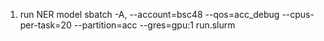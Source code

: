 1. run NER model
sbatch -A, --account=bsc48 --qos=acc_debug --cpus-per-task=20 --partition=acc --gres=gpu:1 run.slurm